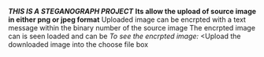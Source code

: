 ***THIS IS A STEGANOGRAPH PROJECT*** 
**Its allow the upload of source image in either png or jpeg format**
Uploaded image can be encrpted with a text message within the binary number of the source image
The encrpted image can is seen loaded and can be <downloaded>
*To see the encrpted image:*
<Upload the downloaded image into the choose file box